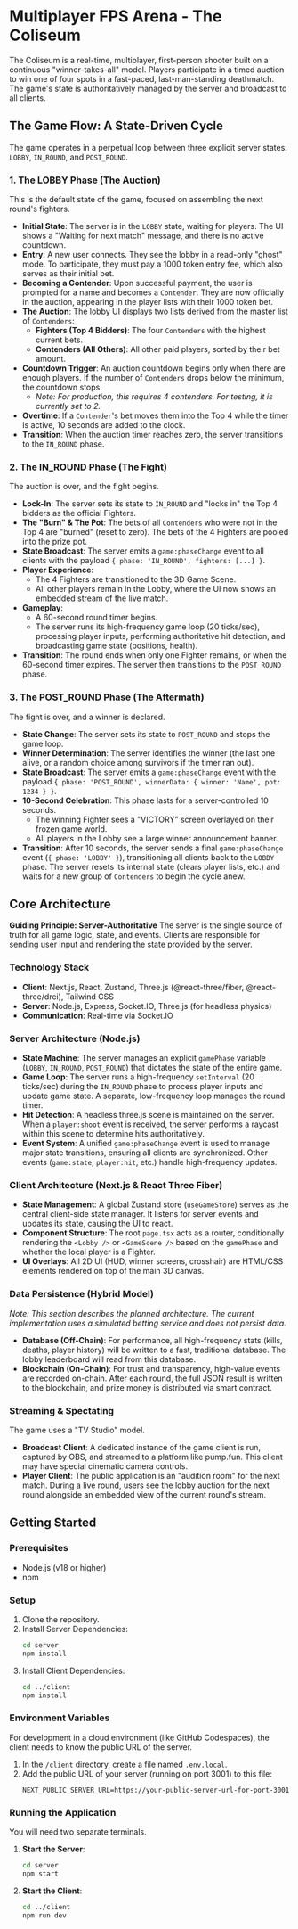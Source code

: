 # Multiplayer FPS Arena - The Coliseum

The Coliseum is a real-time, multiplayer, first-person shooter built on a continuous "winner-takes-all" model. Players participate in a timed auction to win one of four spots in a fast-paced, last-man-standing deathmatch. The game's state is authoritatively managed by the server and broadcast to all clients.

## The Game Flow: A State-Driven Cycle

The game operates in a perpetual loop between three explicit server states: `LOBBY`, `IN_ROUND`, and `POST_ROUND`.

### 1. The LOBBY Phase (The Auction)

This is the default state of the game, focused on assembling the next round's fighters.

-   **Initial State**: The server is in the `LOBBY` state, waiting for players. The UI shows a "Waiting for next match" message, and there is no active countdown.
-   **Entry**: A new user connects. They see the lobby in a read-only "ghost" mode. To participate, they must pay a 1000 token entry fee, which also serves as their initial bet.
-   **Becoming a Contender**: Upon successful payment, the user is prompted for a name and becomes a `Contender`. They are now officially in the auction, appearing in the player lists with their 1000 token bet.
-   **The Auction**: The lobby UI displays two lists derived from the master list of `Contenders`:
    -   **Fighters (Top 4 Bidders)**: The four `Contenders` with the highest current bets.
    -   **Contenders (All Others)**: All other paid players, sorted by their bet amount.
-   **Countdown Trigger**: An auction countdown begins only when there are enough players. If the number of `Contenders` drops below the minimum, the countdown stops.
    -   *Note: For production, this requires 4 contenders. For testing, it is currently set to 2.*
-   **Overtime**: If a `Contender`'s bet moves them into the Top 4 while the timer is active, 10 seconds are added to the clock.
-   **Transition**: When the auction timer reaches zero, the server transitions to the `IN_ROUND` phase.

### 2. The IN\_ROUND Phase (The Fight)

The auction is over, and the fight begins.

-   **Lock-In**: The server sets its state to `IN_ROUND` and "locks in" the Top 4 bidders as the official Fighters.
-   **The "Burn" & The Pot**: The bets of all `Contenders` who were not in the Top 4 are "burned" (reset to zero). The bets of the 4 Fighters are pooled into the prize pot.
-   **State Broadcast**: The server emits a `game:phaseChange` event to all clients with the payload `{ phase: 'IN_ROUND', fighters: [...] }`.
-   **Player Experience**:
    -   The 4 Fighters are transitioned to the 3D Game Scene.
    -   All other players remain in the Lobby, where the UI now shows an embedded stream of the live match.
-   **Gameplay**:
    -   A 60-second round timer begins.
    -   The server runs its high-frequency game loop (20 ticks/sec), processing player inputs, performing authoritative hit detection, and broadcasting game state (positions, health).
-   **Transition**: The round ends when only one Fighter remains, or when the 60-second timer expires. The server then transitions to the `POST_ROUND` phase.

### 3. The POST\_ROUND Phase (The Aftermath)

The fight is over, and a winner is declared.

-   **State Change**: The server sets its state to `POST_ROUND` and stops the game loop.
-   **Winner Determination**: The server identifies the winner (the last one alive, or a random choice among survivors if the timer ran out).
-   **State Broadcast**: The server emits a `game:phaseChange` event with the payload `{ phase: 'POST_ROUND', winnerData: { winner: 'Name', pot: 1234 } }`.
-   **10-Second Celebration**: This phase lasts for a server-controlled 10 seconds.
    -   The winning Fighter sees a "VICTORY" screen overlayed on their frozen game world.
    -   All players in the Lobby see a large winner announcement banner.
-   **Transition**: After 10 seconds, the server sends a final `game:phaseChange` event (`{ phase: 'LOBBY' }`), transitioning all clients back to the `LOBBY` phase. The server resets its internal state (clears player lists, etc.) and waits for a new group of `Contenders` to begin the cycle anew.

## Core Architecture

**Guiding Principle: Server-Authoritative**
The server is the single source of truth for all game logic, state, and events. Clients are responsible for sending user input and rendering the state provided by the server.

### Technology Stack

-   **Client**: Next.js, React, Zustand, Three.js (@react-three/fiber, @react-three/drei), Tailwind CSS
-   **Server**: Node.js, Express, Socket.IO, Three.js (for headless physics)
-   **Communication**: Real-time via Socket.IO

### Server Architecture (Node.js)

-   **State Machine**: The server manages an explicit `gamePhase` variable (`LOBBY`, `IN_ROUND`, `POST_ROUND`) that dictates the state of the entire game.
-   **Game Loop**: The server runs a high-frequency `setInterval` (20 ticks/sec) during the `IN_ROUND` phase to process player inputs and update game state. A separate, low-frequency loop manages the round timer.
-   **Hit Detection**: A headless three.js scene is maintained on the server. When a `player:shoot` event is received, the server performs a raycast within this scene to determine hits authoritatively.
-   **Event System**: A unified `game:phaseChange` event is used to manage major state transitions, ensuring all clients are synchronized. Other events (`game:state`, `player:hit`, etc.) handle high-frequency updates.

### Client Architecture (Next.js & React Three Fiber)

-   **State Management**: A global Zustand store (`useGameStore`) serves as the central client-side state manager. It listens for server events and updates its state, causing the UI to react.
-   **Component Structure**: The root `page.tsx` acts as a router, conditionally rendering the `<Lobby />` or `<GameScene />` based on the `gamePhase` and whether the local player is a Fighter.
-   **UI Overlays**: All 2D UI (HUD, winner screens, crosshair) are HTML/CSS elements rendered on top of the main 3D canvas.

### Data Persistence (Hybrid Model)

*Note: This section describes the planned architecture. The current implementation uses a simulated betting service and does not persist data.*

-   **Database (Off-Chain)**: For performance, all high-frequency stats (kills, deaths, player history) will be written to a fast, traditional database. The lobby leaderboard will read from this database.
-   **Blockchain (On-Chain)**: For trust and transparency, high-value events are recorded on-chain. After each round, the full JSON result is written to the blockchain, and prize money is distributed via smart contract.

### Streaming & Spectating

The game uses a "TV Studio" model.

-   **Broadcast Client**: A dedicated instance of the game client is run, captured by OBS, and streamed to a platform like pump.fun. This client may have special cinematic camera controls.
-   **Player Client**: The public application is an "audition room" for the next match. During a live round, users see the lobby auction for the next round alongside an embedded view of the current round's stream.

## Getting Started

### Prerequisites

-   Node.js (v18 or higher)
-   npm

### Setup

1.  Clone the repository.
2.  Install Server Dependencies:
    ```bash
    cd server
    npm install
    ```
3.  Install Client Dependencies:
    ```bash
    cd ../client
    npm install
    ```

### Environment Variables

For development in a cloud environment (like GitHub Codespaces), the client needs to know the public URL of the server.

1.  In the `/client` directory, create a file named `.env.local`.
2.  Add the public URL of your server (running on port 3001) to this file:
    ```
    NEXT_PUBLIC_SERVER_URL=https://your-public-server-url-for-port-3001
    ```

### Running the Application

You will need two separate terminals.

1.  **Start the Server**:
    ```bash
    cd server
    npm start
    ```
2.  **Start the Client**:
    ```bash
    cd ../client
    npm run dev
    ```